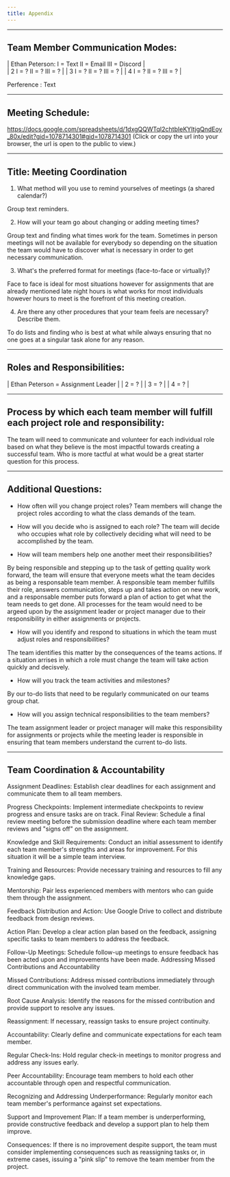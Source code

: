 ```yaml
---
title: Appendix
---
```


---
Team Member Communication Modes:
---

|  Ethan Peterson: I = Text  II = Email III = Discord    |   
|  2               I = ?     II = ?     III = ?          |
|  3               I = ?     II = ?     III = ?          |
|  4               I = ?     II = ?     III = ?          |
  

Perference : Text

---
Meeting Schedule:
---

https://docs.google.com/spreadsheets/d/1dxgQQWTqI2chtbIeKYItjgQndEoy_80x/edit?gid=1078714301#gid=1078714301
(Click or copy the url into your browser, the url is open to the public to view.)

---
Title: Meeting Coordination
---

1. What method will you use to remind yourselves of meetings (a shared calendar?)

Group text reminders.

2. How will your team go about changing or adding meeting times?

Group text and finding what times work for the team. Sometimes in person meetings will not be available for everybody so depending on the situation the team would have to discover what is necessary in order to get necessary communication.

3. What's the preferred format for meetings (face-to-face or virtually)?

Face to face is ideal for most situations however for assignments that are already mentioned late night hours is what works for most individuals however hours to meet is the forefront of this meeting creation.

4. Are there any other procedures that your team feels are necessary? Describe them.

To do lists and finding who is best at what while always ensuring that no one goes at a singular task alone for any reason.

---
Roles and Responsibilities: 
---
                      
|  Ethan Peterson        =             Assignment Leader |
|  2                     =                      ?        |
|  3                     =                      ?        |
|  4                     =                      ?        |   

---
Process by which each team member will fulfill each project role and responsibility:
---
The team will need to communicate and volunteer for each individual role based on what they believe is the most impactful towards creating a successful team. Who is more tactful at what would be a great starter question for this process.

---
Additional Questions:
---

- How often will you change project roles?
Team members will change the project roles according to what the class demands of the team.

- How will you decide who is assigned to each role?
The team will decide who occupies what role by collectively deciding what will need to be accomplished by the team.

- How will team members help one another meet their responsibilities?

By being responsible and stepping up to the task of getting quality work forward, the team will ensure that everyone meets what the team decides as being a responsable team member. A responsible team member fulfills their role, answers communication, steps up and takes action on new work, and a responsable member puts forward a plan of action to get what the team needs to get done. All processes for the team would need to be argeed upon by the assignment leader or project manager due to their responsibility in either assignments or projects.

- How will you identify and respond to situations in which the team must adjust roles and responsibilities?

The team identifies this matter by the consequences of the teams actions. If a situation arrises in which a role must change the team will take action quickly and decisvely. 

- How will you track the team activities and milestones?

By our to-do lists that need to be regularly communicated on our teams group chat. 

- How will you assign technical responsibilities to the team members?

The team assignment leader or project manager will make this responsibility for assignments or projects while the meeting leader is responsible in ensuring that team members understand the current to-do lists.

---
Team Coordination & Accountability
---

Assignment Deadlines: Establish clear deadlines for each assignment and communicate them to all team members.

Progress Checkpoints: Implement intermediate checkpoints to review progress and ensure tasks are on track.
Final Review: Schedule a final review meeting before the submission deadline where each team member reviews and "signs off" on the assignment.

Knowledge and Skill Requirements: Conduct an initial assessment to identify each team member's strengths and areas for improvement. For this situation it will be a simple team interview. 

Training and Resources: Provide necessary training and resources to fill any knowledge gaps.

Mentorship: Pair less experienced members with mentors who can guide them through the assignment.

Feedback Distribution and Action: Use Google Drive  to collect and distribute feedback from design reviews.

Action Plan: Develop a clear action plan based on the feedback, assigning specific tasks to team members to address the feedback.

Follow-Up Meetings: Schedule follow-up meetings to ensure feedback has been acted upon and improvements have been made.
Addressing Missed Contributions and Accountability

Missed Contributions: Address missed contributions immediately through direct communication with the involved team member.

Root Cause Analysis: Identify the reasons for the missed contribution and provide support to resolve any issues.

Reassignment: If necessary, reassign tasks to ensure project continuity.

Accountability: Clearly define and communicate expectations for each team member.

Regular Check-Ins: Hold regular check-in meetings to monitor progress and address any issues early.

Peer Accountability: Encourage team members to hold each other accountable through open and respectful communication.

Recognizing and Addressing Underperformance: Regularly monitor each team member's performance against set expectations.

Support and Improvement Plan: If a team member is underperforming, provide constructive feedback and develop a support plan to help them improve.

Consequences: If there is no improvement despite support, the team must consider implementing consequences such as reassigning tasks or, in extreme cases, issuing a "pink slip" to remove the team member from the project.

